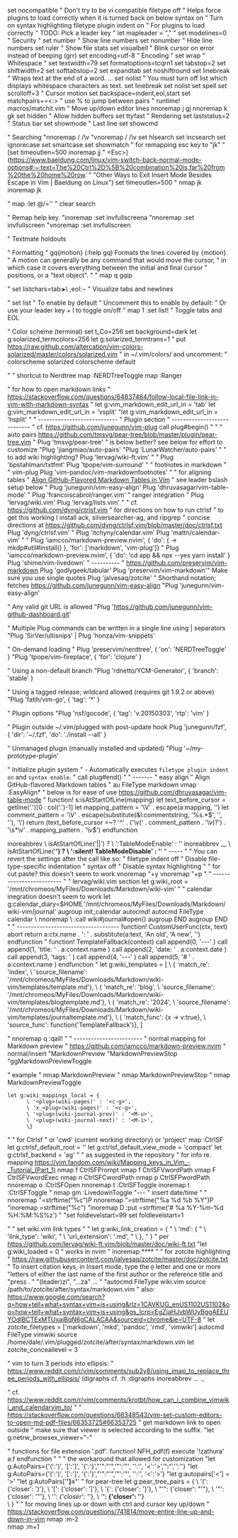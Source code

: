 set nocompatible   " Don't try to be vi compatible
filetype off   " Helps force plugins to load correctly when it is turned back on below
syntax on    " Turn on syntax highlighting
filetype plugin indent on   " For plugins to load correctly
" TODO: Pick a leader key
" let mapleader = ","
"
set modelines=0     " Security
" set number    " Show line numbers
set nonumber    " Hide line numbers
set ruler  " Show file stats
set visualbell   " Blink cursor on error instead of beeping (grr)
set encoding=utf-8  " Encoding
" set wrap  " Whitespace
" set textwidth=79
set formatoptions=tcqrn1
set tabstop=2
set shiftwidth=2
set softtabstop=2
set expandtab
set noshiftround
set linebreak " Wraps text at the end of a word. ...
set nolist " You must turn off list which displays whitespace characters as text.
set linebreak
set nolist
set spell
set scrolloff=3   " Cursor motion
set backspace=indent,eol,start
set matchpairs+=<:> " use % to jump between pairs
" runtime! macros/matchit.vim
" Move up/down editor lines
nnoremap j gj
nnoremap k gk
set hidden   " Allow hidden buffers
set ttyfast   " Rendering
set laststatus=2   " Status bar
set showmode   " Last line
set showcmd

" Searching
"nnoremap / /\v
"vnoremap / /\v
set hlsearch
set incsearch
set ignorecase
set smartcase
set showmatch
" for remapping esc key to "jk"
" [set timeoutlen=500 inoremap jj
" &lt;Esc&gt;](https://www.baeldung.com/linux/vim-switch-back-normal-mode-options#:~:text=The%20Ctrl%2D%5B%20combination%20is,far%20from%20the%20home%20row.
" "Other Ways to Exit Insert Mode Besides Escape in Vim | Baeldung on Linux")
set timeoutlen=500
" nmap jk <Esc>
inoremap jk <Esc>


" map <leader><space> :let @/=''<cr> " clear search

" Remap help key.
"inoremap <F1> <ESC>:set invfullscreen<CR>a
"nnoremap <F1> :set invfullscreen<CR>
"vnoremap <F1> :set invfullscreen<CR>

" Textmate holdouts

" Formatting
" gq{motion} (:help gq) Formats the lines covered by {motion}.
" A motion can generally be any command that would move the cursor, 
" in which case it covers everything between the initial and final cursor 
" positions, or a "text object".
"
" map <leader>q gqip


" set listchars=tab:▸\ ,eol:¬   " Visualize tabs and newlines

" set list " To enable by default  " Uncomment this to enable by default:
" Or use your leader key + l to toggle on/off
" map <leader>1 :set list!<CR> " Toggle tabs and EOL

" Color scheme (terminal)
set t_Co=256
set background=dark
let g:solarized_termcolors=256
let g:solarized_termtrans=1
" put https://raw.github.com/altercation/vim-colors-solarized/master/colors/solarized.vim
" in ~/.vim/colors/ and uncomment:
" colorscheme solarized
colorscheme default

"
" shortcut to Nerdtree
map <C-n> :NERDTreeToggle<CR>
map <C-r> :Ranger<CR>

" for how to open markdown links
" https://stackoverflow.com/questions/64837484/follow-local-file-link-in-vim-with-markdown-syntax
" let g:vim_markdown_edit_url_in = 'tab'
let g:vim_markdown_edit_url_in = 'vsplit'
"let g:vim_markdown_edit_url_in = 'hsplit'
"
" ---------------------------- 
" Plugin section
" ----------------------------
" cf. https://github.com/junegunn/vim-plug
call plug#begin()
"
"
" auto pairs https://github.com/tmsvg/pear-tree/blob/master/plugin/pear-tree.vim
"
Plug 'tmsvg/pear-tree'
" is below better? see below for effort to customize
"Plug 'jiangmiao/auto-pairs'
"Plug 'LunarWatcher/auto-pairs'
"
" to add wiki highlighting?
Plug 'lervag/wiki-ft.vim'
"
" Plug 'bpstahlman/txtfmt'
Plug 'tpope/vim-surround'
"
" footnotes in markdown
"
" vim-plug
Plug 'vim-pandoc/vim-markdownfootnotes'
"
" for aligning tables
" [Align GitHub-Flavored Markdown Tables in Vim](https://thoughtbot.com/blog/align-github-flavored-markdown-tables-in-vim "Align GitHub-Flavored Markdown Tables in Vim")
" see leader bslash setup below
" Plug 'junegunn/vim-easy-align'
Plug 'dhruvasagar/vim-table-mode'
"
Plug 'francoiscabrol/ranger.vim'   " ranger integration
"
Plug 'lervag/wiki.vim'
Plug 'lervag/lists.vim'
"
" cf. https://github.com/dyng/ctrlsf.vim
" for directions on how to run ctrlsf
" to get this working I install ack, silversearcher-ag, and ripgrep
" concise directions at https://github.com/dyng/ctrlsf.vim/blob/master/doc/ctrlsf.txt
Plug 'dyng/ctrlsf.vim'
" Plug 'itchyny/calendar.vim'
Plug 'mattn/calendar-vim'
"
" Plug 'iamcco/markdown-preview.nvim', { 'do': { -> mkdp#util#install() }, 'for': ['markdown', 'vim-plug']}
" Plug 'iamcco/markdown-preview.nvim', { 'do': 'cd app && npx --yes yarn install' }
Plug 'shime/vim-livedown'
" ----------
" https://github.com/preservim/vim-markdown
Plug 'godlygeek/tabular'
Plug 'preservim/vim-markdown'" Make sure you use single quotes
Plug 'jalvesaq/zotcite'
" Shorthand notation; fetches https://github.com/junegunn/vim-easy-align
"Plug 'junegunn/vim-easy-align'

" Any valid git URL is allowed
"Plug 'https://github.com/junegunn/vim-github-dashboard.git'

" Multiple Plug commands can be written in a single line using | separators
"Plug 'SirVer/ultisnips' | Plug 'honza/vim-snippets'

" On-demand loading
" Plug 'preservim/nerdtree', { 'on': 'NERDTreeToggle' }
"Plug 'tpope/vim-fireplace', { 'for': 'clojure' }

" Using a non-default branch
"Plug 'rdnetto/YCM-Generator', { 'branch': 'stable' }

" Using a tagged release; wildcard allowed (requires git 1.9.2 or above)
"Plug 'fatih/vim-go', { 'tag': '*' }

" Plugin options
"Plug 'nsf/gocode', { 'tag': 'v.20150303', 'rtp': 'vim' }

" Plugin outside ~/.vim/plugged with post-update hook
Plug 'junegunn/fzf', { 'dir': '~/.fzf', 'do': './install --all' }

" Unmanaged plugin (manually installed and updated)
"Plug '~/my-prototype-plugin'

" Initialize plugin system
" - Automatically executes `filetype plugin indent on` and `syntax enable`.
"
call plug#end()
"
" -------
" easy align
" Align GitHub-flavored Markdown tables
" au FileType markdown vmap <Leader><Bslash> :EasyAlign*<Bar><Enter>
" below is for ease of use https://github.com/dhruvasagar/vim-table-mode
"
function! s:isAtStartOfLine(mapping)
  let text_before_cursor = getline('.')[0 : col('.')-1]
  let mapping_pattern = '\V' . escape(a:mapping, '\')
  let comment_pattern = '\V' . escape(substitute(&l:commentstring, '%s.*$', '', ''), '\')
  return (text_before_cursor =~? '^' . ('\v(' . comment_pattern . '\v)?') . '\s*\v' . mapping_pattern . '\v$')
endfunction

inoreabbrev <expr> <bar><bar>
          \ <SID>isAtStartOfLine('\|\|') ?
          \ '<c-o>:TableModeEnable<cr><bar><space><bar><left><left>' : '<bar><bar>'
inoreabbrev <expr> __
          \ <SID>isAtStartOfLine('__') ?
          \ '<c-o>:silent! TableModeDisable<cr>' : '__'
" -----
"
" You can revert the settings after the call like so:
"   filetype indent off   " Disable file-type-specific indentation
"   syntax off            " Disable syntax highlighting
"
" for cut paste? this doesn't seem to work
vnoremap <C-c> "+y
vnoremap <C-v> "+p
"
" -------------------------
"
" lervag/wiki.vim section
let g:wiki_root = '/mnt/chromeos/MyFiles/Downloads/Markdown/wiki-vim'
"
" calendar inegration doesn't seem to work
let g:calendar_diary=$HOME.'/mnt/chromeos/MyFiles/Downloads/Markdown/wiki-vim/journal'
  augroup init_calendar
    autocmd!
    autocmd FileType calendar
          \ nnoremap <silent><buffer> <cr>
          \ :<c-u>call wiki#journal#open()<cr>
  augroup END
	  augroup END
"
" ------------------------------------
function! CustomUserFunc(ctx, text) abort
    return a:ctx.name . ': ' . substitute(a:text, 'An old', 'A new', '')
endfunction
"
    function! TemplateFallback(context)
      call append(0, '---' )
      call append(1, 'title: ' . a:context.name )
      call append(2, 'date: ' . a:context.date )
      call append(3, 'tags: ' )
      call append(4, '---' )
      call append(5, '# ' . a:context.name )
    endfunction
"
    let g:wiki_templates = [
          \ { 'match_re': 'index',
          \   'source_filename': '/mnt/chromeos/MyFiles/Downloads/Markdown/wiki-vim/templates/template.md'},
          \ { 'match_re': 'blog',
          \   'source_filename': '/mnt/chromeos/MyFiles/Downloads/Markdown/wiki-vim/templates/blogtemplate.md'},
          \ { 'match_re': '2024',
          \   'source_filename': '/mnt/chromeos/MyFiles/Downloads/Markdown/wiki-vim/templates/journaltemplate.md'},
          \ { 'match_func': {x -> v:true},
          \   'source_func': function('TemplateFallback')},
          \]


" nnoremap q :qall!<cr>
"
" ------------------------
" normal mapping for Markdown preview
" https://github.com/iamcco/markdown-preview.nvim
" normal/insert
"<Plug>MarkdownPreview
"<Plug>MarkdownPreviewStop
"gg<Plug>MarkdownPreviewToggle

" example
" nmap <C-s> <Plug>MarkdownPreview
" nmap <M-s> <Plug>MarkdownPreviewStop
" nmap <C-p> <Plug>MarkdownPreviewToggle

    let g:wiki_mappings_local = {
          \ '<plug>(wiki-pages)' : '<c-g>',
          \ 'x_<plug>(wiki-pages)' : '<c-g>',
          \ '<plug>(wiki-journal-prev)' : '<M-u>',
          \ '<plug>(wiki-journal-next)' : '<M-i>',
          \}
"
" for Ctrlsf
" or 'cwd' (current working directory) or 'project'
map <C-M-f> :CtrlSF
let g:ctrlsf_default_root = ''
let g:ctrlsf_default_view_mode = 'compact'
    let g:ctrlsf_backend = 'ag'
"
" as suggested in the repository
" for info re. mapping https://vim.fandom.com/wiki/Mapping_keys_in_Vim_-_Tutorial_(Part_1)
nmap     <C-S>f <Plug>CtrlSFPrompt
vmap     <C-S>f <Plug>CtrlSFVwordPath
vmap     <C-S>F <Plug>CtrlSFVwordExec
nmap     <C-S>n <Plug>CtrlSFCwordPath
nmap     <C-S>p <Plug>CtrlSFPwordPath
nnoremap <C-S>o :CtrlSFOpen<CR>
nnoremap <C-S>t :CtrlSFToggle<CR>
inoremap <C-S>t <Esc>:CtrlSFToggle<CR>
"
nmap gm :LivedownToggle<CR>
"---
" insert date/time
"
" nnoremap <F5> "=strftime("%c")<CR>P
nnoremap <F5> "=strftime("%a %d %b %Y")<CR>P
"inoremap <F5> <C-R>=strftime("%c")<CR>
"inoremap <leader>D :put =strftime('# %a %Y-%m-%d %H:%M:%S%z')<CR>
"
"set foldlevelstart=99
set foldlevelstart=1	

"
" set wiki.vim link types
"
" let g:wiki_link_creation = {
"          \ 'md': {
"          \   'link_type': 'wiki',
"          \   'url_extension': '.md',
"          \ },
"          \}
" per https://github.com/lervag/wiki-ft.vim/blob/master/doc/wiki-ft.txt
"let g:wiki_loaded = 0
" works in nvim
" inoremap <c-b> ****<left><left>
"
" for zotcite highlighting
" https://raw.githubusercontent.com/jalvesaq/zotcite/master/doc/zotcite.txt
" To insert citation keys, in Insert mode, type the `@` letter and one or more
"letters of either the last name of the first author or the reference title and
"press <C-X><C-O>.
" "(leader)zi", "...za" ...
"
"autocmd FileType wiki.vim source /path/to/zotcite/after/syntax/markdown.vim
" also: https://www.google.com/search?q=how+tell+what+syntax+vim+is+using&rlz=1CAVKUG_enUS1102US1102&oq=how+tell+what+syntax+vim+is+using&gs_lcrp=EgZjaHJvbWUyBggAEEUYOdIBCTExMTUxajBqN6gCALACAA&sourceid=chrome&ie=UTF-8
"
let zotcite_filetypes = ['markdown', 'mkd', 'pandoc', 'rmd', 'vimwiki']
autocmd FileType vimwiki source /home/dale/.vim/plugged/zotcite/after/syntax/markdown.vim
let zotcite_conceallevel = 3

" vim to turn 3 periods into ellipsis:
" https://www.reddit.com/r/vim/comments/sub2y8/using_imap_to_replace_three_periods_with_ellipsis/ (digraphs cf. :h :digraphs
inoreabbrev ... <C-K>.,
	
" cf. https://www.reddit.com/r/vim/comments/krotbt/how_can_i_combine_vimwiki_and_calendarvim_to/
"
" https://stackoverflow.com/questions/66348543/vim-set-custom-editors-to-open-md-pdf-files/66353725#66353725
" get markdown link to open outside
" make sure that viewer is selected according to the suffix.
"let g:netrw_browsex_viewer="-"

" functions for file extension '.pdf'.
function! NFH_pdf(f)
    execute '!zathura' a:f
endfunction
"
"
" the workaround that allowed for customization
"let g:AutoPairs={'(':')', '[':']', '{':'}',"'":"'",'"':'"', '':'', '<':'>','**':'**','*':'*'}
"let g:AutoPairs={'(':')', '[':']', '{':'}',"'":"'",'"':'"', '':'', '<':'>'}
"let g:autopairs['<'] = '>'
"let g:AutoPairs['**']='**'
" for pear-tree
let g:pear_tree_pairs = {
            \ '(': {'closer': ')'},
            \ '[': {'closer': ']'},
            \ '{': {'closer': '}'},
            \ "'": {'closer': "'"},
            \ '"': {'closer': '"'},
            \ '_': {'closer': '_'},
            \ '__': {'closer': '__'} 	
            \ }
"
" for moving lines up or down with ctrl and cursor key up/down
" https://stackoverflow.com/questions/741814/move-entire-line-up-and-down-in-vim
nmap <C-UP> :m-2<CR>  
nmap <C-DOWN> :m+1<CR>
